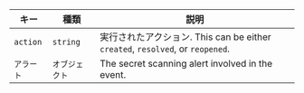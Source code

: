 | キー       | 種類       | 説明                                                                   |
| -------- | -------- | -------------------------------------------------------------------- |
| `action` | `string` | 実行されたアクション. This can be either `created`, `resolved`, or `reopened`. |
| `アラート`   | `オブジェクト` | The secret scanning alert involved in the event.                     |
